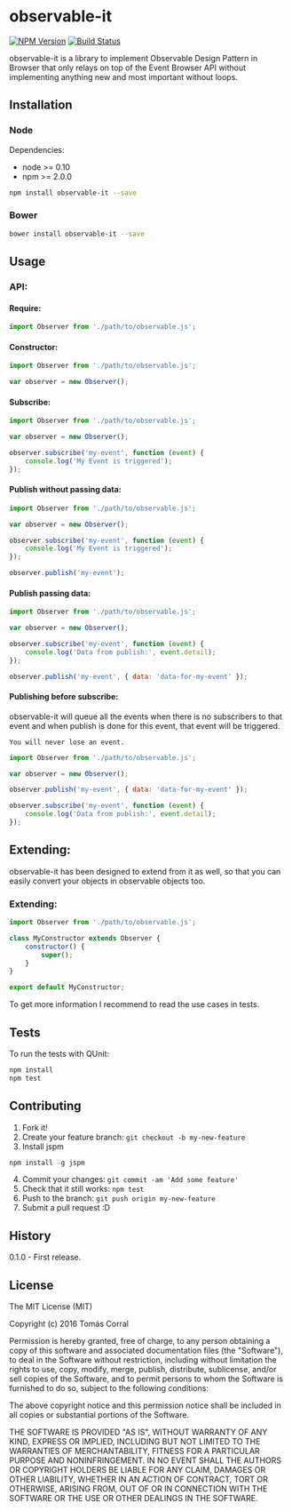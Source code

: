 # observable-it

[![NPM Version](http://img.shields.io/npm/v/observable-it.svg?style=flat)](https://npmjs.org/package/observable-it)
[![Build Status](http://img.shields.io/travis/tcorral/observable-it.svg?style=flat)](https://travis-ci.org/tcorral/observable-it)

observable-it is a library to implement Observable Design Pattern in Browser
that only relays on top of the Event Browser API without implementing anything new
and most important without loops.

## Installation

### Node 

Dependencies:

* node >= 0.10
* npm >= 2.0.0

```bash
npm install observable-it --save
```

### Bower 

```bash
bower install observable-it --save
```

## Usage

### API:

#### Require:

```js
import Observer from './path/to/observable.js';
```

#### Constructor:

```js
import Observer from './path/to/observable.js';

var observer = new Observer();
``` 

#### Subscribe:

```js
import Observer from './path/to/observable.js';

var observer = new Observer();

observer.subscribe('my-event', function (event) {
    console.log('My Event is triggered');
});
``` 

#### Publish without passing data:

```js
import Observer from './path/to/observable.js';

var observer = new Observer();

observer.subscribe('my-event', function (event) {
    console.log('My Event is triggered');
});

observer.publish('my-event');
``` 

#### Publish passing data:

```js
import Observer from './path/to/observable.js';

var observer = new Observer();

observer.subscribe('my-event', function (event) {
    console.log('Data from publish:', event.detail);
});

observer.publish('my-event', { data: 'data-for-my-event' });
``` 

#### Publishing before subscribe:
observable-it will queue all the events when there is no subscribers to that event 
and when publish is done for this event, that event will be triggered.

```
You will never lose an event.
```

```js
import Observer from './path/to/observable.js';

var observer = new Observer();

observer.publish('my-event', { data: 'data-for-my-event' });

observer.subscribe('my-event', function (event) {
    console.log('Data from publish:', event.detail);
});
``` 

## Extending:
observable-it has been designed to extend from it as well, so that you
can easily convert your objects in observable objects too.

### Extending:
```js
import Observer from './path/to/observable.js';

class MyConstructor extends Observer {
    constructor() {
        super();
    }
}

export default MyConstructor;
``` 


To get more information I recommend to read the use cases in tests.

## Tests

To run the tests with QUnit:

```bash
npm install
npm test
```

## Contributing

1. Fork it!
2. Create your feature branch: `git checkout -b my-new-feature`
3. Install jspm
```js
npm install -g jspm
```
4. Commit your changes: `git commit -am 'Add some feature'`
5. Check that it still works: `npm test`
6. Push to the branch: `git push origin my-new-feature`
7. Submit a pull request :D

## History

0.1.0 - First release.

## License

The MIT License (MIT)

Copyright (c) 2016 Tomás Corral

Permission is hereby granted, free of charge, to any person obtaining a copy
of this software and associated documentation files (the "Software"), to deal
in the Software without restriction, including without limitation the rights
to use, copy, modify, merge, publish, distribute, sublicense, and/or sell
copies of the Software, and to permit persons to whom the Software is
furnished to do so, subject to the following conditions:

The above copyright notice and this permission notice shall be included in
all copies or substantial portions of the Software.

THE SOFTWARE IS PROVIDED "AS IS", WITHOUT WARRANTY OF ANY KIND, EXPRESS OR
IMPLIED, INCLUDING BUT NOT LIMITED TO THE WARRANTIES OF MERCHANTABILITY,
FITNESS FOR A PARTICULAR PURPOSE AND NONINFRINGEMENT. IN NO EVENT SHALL THE
AUTHORS OR COPYRIGHT HOLDERS BE LIABLE FOR ANY CLAIM, DAMAGES OR OTHER
LIABILITY, WHETHER IN AN ACTION OF CONTRACT, TORT OR OTHERWISE, ARISING FROM,
OUT OF OR IN CONNECTION WITH THE SOFTWARE OR THE USE OR OTHER DEALINGS IN
THE SOFTWARE.
